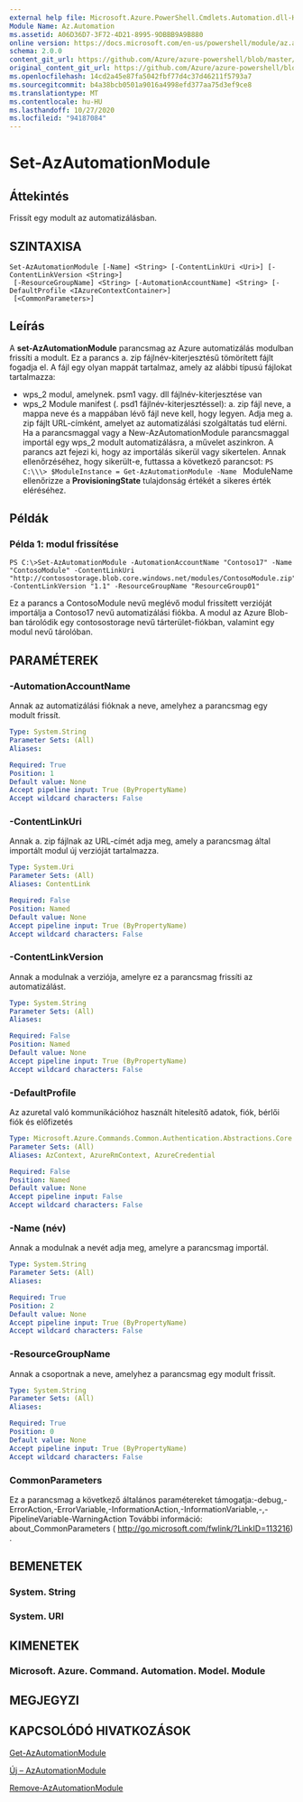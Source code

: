 ```yaml
---
external help file: Microsoft.Azure.PowerShell.Cmdlets.Automation.dll-Help.xml
Module Name: Az.Automation
ms.assetid: A06D36D7-3F72-4D21-8995-9DBBB9A9B880
online version: https://docs.microsoft.com/en-us/powershell/module/az.automation/set-azautomationmodule
schema: 2.0.0
content_git_url: https://github.com/Azure/azure-powershell/blob/master/src/Automation/Automation/help/Set-AzAutomationModule.md
original_content_git_url: https://github.com/Azure/azure-powershell/blob/master/src/Automation/Automation/help/Set-AzAutomationModule.md
ms.openlocfilehash: 14cd2a45e87fa5042fbf77d4c37d46211f5793a7
ms.sourcegitcommit: b4a38bcb0501a9016a4998efd377aa75d3ef9ce8
ms.translationtype: MT
ms.contentlocale: hu-HU
ms.lasthandoff: 10/27/2020
ms.locfileid: "94187084"
---
```

# Set-AzAutomationModule

## Áttekintés
Frissít egy modult az automatizálásban.

## SZINTAXISA

```
Set-AzAutomationModule [-Name] <String> [-ContentLinkUri <Uri>] [-ContentLinkVersion <String>]
 [-ResourceGroupName] <String> [-AutomationAccountName] <String> [-DefaultProfile <IAzureContextContainer>]
 [<CommonParameters>]
```

## Leírás
A **set-AzAutomationModule** parancsmag az Azure automatizálás modulban frissíti a modult.
Ez a parancs a. zip fájlnév-kiterjesztésű tömörített fájlt fogadja el.
A fájl egy olyan mappát tartalmaz, amely az alábbi típusú fájlokat tartalmazza: 
- wps_2 modul, amelynek. psm1 vagy. dll fájlnév-kiterjesztése van 
- wps_2 Module manifest (. psd1 fájlnév-kiterjesztéssel): a. zip fájl neve, a mappa neve és a mappában lévő fájl neve kell, hogy legyen.
Adja meg a. zip fájlt URL-címként, amelyet az automatizálási szolgáltatás tud elérni.
Ha a parancsmaggal vagy a New-AzAutomationModule parancsmaggal importál egy wps_2 modult automatizálásra, a művelet aszinkron.
A parancs azt fejezi ki, hogy az importálás sikerül vagy sikertelen.
Annak ellenőrzéséhez, hogy sikerült-e, futtassa a következő parancsot: `PS C:\\\> $ModuleInstance = Get-AzAutomationModule -Name ` ModuleName ellenőrizze a **ProvisioningState** tulajdonság értékét a sikeres érték eléréséhez.

## Példák

### Példa 1: modul frissítése
```
PS C:\>Set-AzAutomationModule -AutomationAccountName "Contoso17" -Name "ContosoModule" -ContentLinkUri "http://contosostorage.blob.core.windows.net/modules/ContosoModule.zip" -ContentLinkVersion "1.1" -ResourceGroupName "ResourceGroup01"
```

Ez a parancs a ContosoModule nevű meglévő modul frissített verzióját importálja a Contoso17 nevű automatizálási fiókba.  A modul az Azure Blob-ban tárolódik egy contosostorage nevű tárterület-fiókban, valamint egy modul nevű tárolóban.

## PARAMÉTEREK

### -AutomationAccountName
Annak az automatizálási fióknak a neve, amelyhez a parancsmag egy modult frissít.

```yaml
Type: System.String
Parameter Sets: (All)
Aliases:

Required: True
Position: 1
Default value: None
Accept pipeline input: True (ByPropertyName)
Accept wildcard characters: False
```

### -ContentLinkUri
Annak a. zip fájlnak az URL-címét adja meg, amely a parancsmag által importált modul új verzióját tartalmazza.

```yaml
Type: System.Uri
Parameter Sets: (All)
Aliases: ContentLink

Required: False
Position: Named
Default value: None
Accept pipeline input: True (ByPropertyName)
Accept wildcard characters: False
```

### -ContentLinkVersion
Annak a modulnak a verziója, amelyre ez a parancsmag frissíti az automatizálást.

```yaml
Type: System.String
Parameter Sets: (All)
Aliases:

Required: False
Position: Named
Default value: None
Accept pipeline input: True (ByPropertyName)
Accept wildcard characters: False
```

### -DefaultProfile
Az azuretal való kommunikációhoz használt hitelesítő adatok, fiók, bérlői fiók és előfizetés

```yaml
Type: Microsoft.Azure.Commands.Common.Authentication.Abstractions.Core.IAzureContextContainer
Parameter Sets: (All)
Aliases: AzContext, AzureRmContext, AzureCredential

Required: False
Position: Named
Default value: None
Accept pipeline input: False
Accept wildcard characters: False
```

### -Name (név)
Annak a modulnak a nevét adja meg, amelyre a parancsmag importál.

```yaml
Type: System.String
Parameter Sets: (All)
Aliases:

Required: True
Position: 2
Default value: None
Accept pipeline input: True (ByPropertyName)
Accept wildcard characters: False
```

### -ResourceGroupName
Annak a csoportnak a neve, amelyhez a parancsmag egy modult frissít.

```yaml
Type: System.String
Parameter Sets: (All)
Aliases:

Required: True
Position: 0
Default value: None
Accept pipeline input: True (ByPropertyName)
Accept wildcard characters: False
```

### CommonParameters
Ez a parancsmag a következő általános paramétereket támogatja:-debug,-ErrorAction,-ErrorVariable,-InformationAction,-InformationVariable,-,-PipelineVariable-WarningAction További információ: about_CommonParameters ( http://go.microsoft.com/fwlink/?LinkID=113216) .

## BEMENETEK

### System. String

### System. URI

## KIMENETEK

### Microsoft. Azure. Command. Automation. Model. Module

## MEGJEGYZI

## KAPCSOLÓDÓ HIVATKOZÁSOK

[Get-AzAutomationModule](./Get-AzAutomationModule.md)

[Új – AzAutomationModule](./New-AzAutomationModule.md)

[Remove-AzAutomationModule](./Remove-AzAutomationModule.md)


